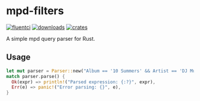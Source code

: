 # mpd-filters

[![fluentci](https://github.com/tsirysndr/mpd-filters/actions/workflows/ci.yml/badge.svg)](https://github.com/tsirysndr/mpd-filters/actions/workflows/ci.yml)
[![downloads](https://img.shields.io/crates/dr/mpd-filters)](https://crates.io/crates/mpd-filters)
[![crates](https://img.shields.io/crates/v/mpd-filters.svg)](https://crates.io/crates/mpd-filters)

A simple mpd query parser for Rust.

## Usage

```rust
let mut parser = Parser::new("Album == '10 Summers' && Artist == 'DJ Mustard'");
match parser.parse() {
  Ok(expr) => println!("Parsed expression: {:?}", expr),
  Err(e) => panic!("Error parsing: {}", e),
}
```
